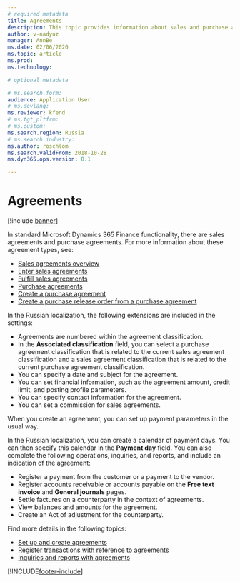 ```yaml
---
# required metadata
title: Agreements
description: This topic provides information about sales and purchase agreements for Russian localization.
author: v-nadyuz
manager: AnnBe
ms.date: 02/06/2020
ms.topic: article
ms.prod: 
ms.technology: 

# optional metadata

# ms.search.form:  
audience: Application User
# ms.devlang: 
ms.reviewer: kfend
# ms.tgt_pltfrm: 
# ms.custom: 
ms.search.region: Russia
# ms.search.industry: 
ms.author: roschlom
ms.search.validFrom: 2018-10-28
ms.dyn365.ops.version: 8.1

---
```


# Agreements
[!include [banner](../includes/banner.md)]

In standard Microsoft Dynamics 365 Finance functionality, there are sales agreements and purchase agreements. For more information about these agreement types, see:

- [Sales agreements overview](../../supply-chain/sales-marketing/sales-agreements.md)
- [Enter sales agreements](../../supply-chain/sales-marketing/tasks/enter-sales-agreements.md)
- [Fulfill sales agreements](../../supply-chain/sales-marketing/tasks/fulfill-sales-agreements.md)
- [Purchase agreements](../../supply-chain/procurement/purchase-agreements.md)
- [Create a purchase agreement](../../supply-chain/procurement/tasks/create-purchase-agreement.md)
- [Create a purchase release order from a purchase agreement](../../supply-chain/procurement/tasks/create-purchase-release-order-purchase-agreement.md)

In the Russian localization, the following extensions are included in the settings:

- Agreements are numbered within the agreement classification.
- In the **Associated classification** field, you can select a purchase agreement classification that is related to the current sales agreement classification and a sales agreement classification that is related to the current purchase agreement classification.
- You can specify a date and subject for the agreement.
- You can set financial information, such as the agreement amount, credit limit, and posting profile parameters.
- You can specify contact information for the agreement.
- You can set a commission for sales agreements.

When you create an agreement, you can set up payment parameters in the usual way.

In the Russian localization, you can create a calendar of payment days. You can then specify this calendar in the **Payment day** field. You can also complete the following operations, inquiries, and reports, and include an indication of the agreement:

- Register a payment from the customer or a payment to the vendor.
- Register accounts receivable or accounts payable on the **Free text invoice** and **General journals** pages.
- Settle factures on a counterparty in the context of agreements.
- View balances and amounts for the agreement.
- Create an Act of adjustment for the counterparty.

Find more details in the following topics:

- [Set up and create agreements](rus-set-up-and-create-agreements.md)
- [Register transactions with reference to agreements](rus-register-transactions-with-reference-to-agreements.md)
- [Inquiries and reports with agreements](rus-inquiries-reports-agreements.md)


[!INCLUDE[footer-include](../../includes/footer-banner.md)]
